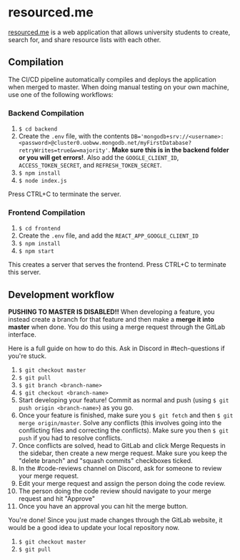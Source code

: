 # resourced.me

[resourced.me](http://resourced.me) is a web application that allows university students to create, search for, and share resource lists with each other.

## Compilation

The CI/CD pipeline automatically compiles and deploys the application when merged to master. When doing manual testing on your own machine, use one of the following workflows:

### Backend Compilation

1. `$ cd backend`
2. Create the `.env` file, with the contents `DB='mongodb+srv://<username>:<password>@cluster0.uobww.mongodb.net/myFirstDatabase?retryWrites=true&w=majority'`. **Make sure this is in the backend folder or you will get errors!**. Also add the `GOOGLE_CLIENT_ID`, `ACCESS_TOKEN_SECRET`, and `REFRESH_TOKEN_SECRET`.
3. `$ npm install`
4. `$ node index.js`

Press CTRL+C to terminate the server.

### Frontend Compilation

1. `$ cd frontend`
2. Create the `.env` file, and add the `REACT_APP_GOOGLE_CLIENT_ID`
3. `$ npm install`
4. `$ npm start`

This creates a server that serves the frontend. Press CTRL+C to terminate this server.

## Development workflow

**PUSHING TO MASTER IS DISABLED!!** When developing a feature, you instead create a branch for that feature and then make a **merge it into master** when done. You do this using a merge request through the GitLab interface.

Here is a full guide on how to do this. Ask in Discord in #tech-questions if you're stuck.

1. `$ git checkout master`
1. `$ git pull`
2. `$ git branch <branch-name>`
3. `$ git checkout <branch-name>`
4. Start developing your feature! Commit as normal and push (using `$ git push origin <branch-name>`) as you go.
5. Once your feature is finished, make sure you `$ git fetch` and then `$ git merge origin/master`. Solve any conflicts (this involves going into the conflicting files and correcting the conflicts). Make sure you then `$ git push` if you had to resolve conflicts.
6. Once conflicts are solved, head to GitLab and click Merge Requests in the sidebar, then create a new merge request. Make sure you keep the "delete branch" and "squash commits" checkboxes ticked.
7. In the #code-reviews channel on Discord, ask for someone to review your merge request.
8. Edit your merge request and assign the person doing the code review.
9. The person doing the code review should navigate to your merge request and hit "Approve"
10. Once you have an approval you can hit the merge button.

You're done! Since you just made changes through the GitLab website, it would be a good idea to update your local repository now.
1. `$ git checkout master`
2. `$ git pull`

